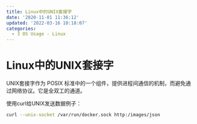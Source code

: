 ```yaml
---
title: Linux中的UNIX套接字
date: '2020-11-01 11:36:12'
updated: '2022-03-16 10:18:07'
categories:
  - 3 OS Usage - Linux
---
```


# Linux中的UNIX套接字

UNIX套接字作为 POSIX 标准中的一个组件，提供进程间通信的机制，而避免通过网络协议。它是全双工的通道。

使用curl给UNIX发送数据例子：

```sh
curl --unix-socket /var/run/docker.sock http:/images/json
```

